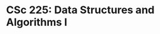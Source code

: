 # CSc 225: Data Structures and Algorithms I

<!--stackedit_data:
eyJoaXN0b3J5IjpbLTUwNTUwODM0N119
-->